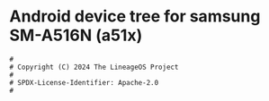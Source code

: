 # Android device tree for samsung SM-A516N (a51x)

```
#
# Copyright (C) 2024 The LineageOS Project
#
# SPDX-License-Identifier: Apache-2.0
#
```
